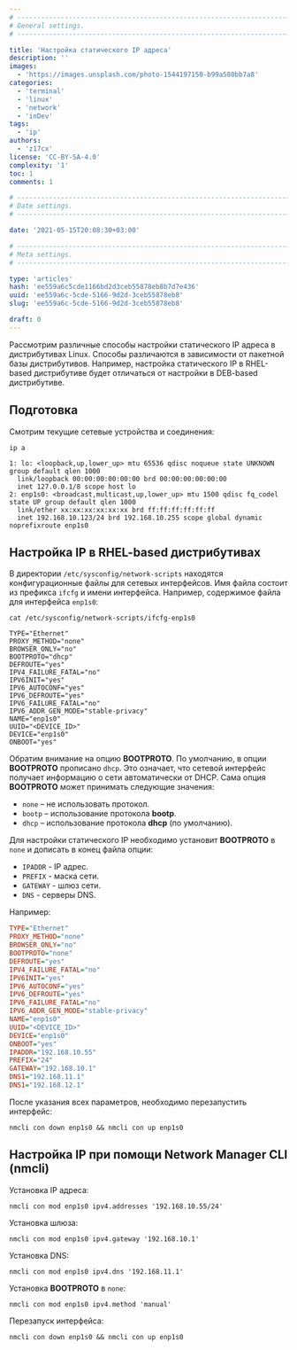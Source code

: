 ```yaml
---
# -------------------------------------------------------------------------------------------------------------------- #
# General settings.
# -------------------------------------------------------------------------------------------------------------------- #

title: 'Настройка статического IP адреса'
description: ''
images:
  - 'https://images.unsplash.com/photo-1544197150-b99a580bb7a8'
categories:
  - 'terminal'
  - 'linux'
  - 'network'
  - 'inDev'
tags:
  - 'ip'
authors:
  - 'z17cx'
license: 'CC-BY-SA-4.0'
complexity: '1'
toc: 1
comments: 1

# -------------------------------------------------------------------------------------------------------------------- #
# Date settings.
# -------------------------------------------------------------------------------------------------------------------- #

date: '2021-05-15T20:08:30+03:00'

# -------------------------------------------------------------------------------------------------------------------- #
# Meta settings.
# -------------------------------------------------------------------------------------------------------------------- #

type: 'articles'
hash: 'ee559a6c5cde1166bd2d3ceb55878eb8b7d7e436'
uuid: 'ee559a6c-5cde-5166-9d2d-3ceb55878eb8'
slug: 'ee559a6c-5cde-5166-9d2d-3ceb55878eb8'

draft: 0
---
```


Рассмотрим различные способы настройки статического IP адреса в дистрибутивах Linux. Способы различаются в зависимости от пакетной базы дистрибутивов. Например, настройка статического IP в RHEL-based дистрибутиве будет отличаться от настройки в DEB-based дистрибутиве.

<!--more-->

## Подготовка

Смотрим текущие сетевые устройства и соединения:

```terminal {os="linux", mode="root"}
ip a

1: lo: <loopback,up,lower_up> mtu 65536 qdisc noqueue state UNKNOWN group default qlen 1000
  link/loopback 00:00:00:00:00:00 brd 00:00:00:00:00:00
  inet 127.0.0.1/8 scope host lo
2: enp1s0: <broadcast,multicast,up,lower_up> mtu 1500 qdisc fq_codel state UP group default qlen 1000
  link/ether xx:xx:xx:xx:xx:xx brd ff:ff:ff:ff:ff:ff
  inet 192.168.10.123/24 brd 192.168.10.255 scope global dynamic noprefixroute enp1s0
```

## Настройка IP в RHEL-based дистрибутивах

В директории `/etc/sysconfig/network-scripts` находятся конфигурационные файлы для сетевых интерфейсов. Имя файла состоит из префикса `ifcfg` и имени интерфейса. Например, содержимое файла для интерфейса `enp1s0`:

```terminal {os="linux", mode="root"}
cat /etc/sysconfig/network-scripts/ifcfg-enp1s0

TYPE="Ethernet"
PROXY_METHOD="none"
BROWSER_ONLY="no"
BOOTPROTO="dhcp"
DEFROUTE="yes"
IPV4_FAILURE_FATAL="no"
IPV6INIT="yes"
IPV6_AUTOCONF="yes"
IPV6_DEFROUTE="yes"
IPV6_FAILURE_FATAL="no"
IPV6_ADDR_GEN_MODE="stable-privacy"
NAME="enp1s0"
UUID="<DEVICE_ID>"
DEVICE="enp1s0"
ONBOOT="yes"
```

Обратим внимание на опцию **BOOTPROTO**. По умолчанию, в опции **BOOTPROTO** прописано `dhcp`. Это означает, что сетевой интерфейс получает информацию о сети автоматически от DHCP. Сама опция **BOOTPROTO** может принимать следующие значения:

- `none` – не использовать протокол.
- `bootp` – использование протокола **bootp**.
- `dhcp` – использование протокола **dhcp** (по умолчанию).

Для настройки статического IP необходимо установит **BOOTPROTO** в `none` и дописать в конец файла опции:

- `IPADDR` - IP адрес.
- `PREFIX` - маска сети.
- `GATEWAY` - шлюз сети.
- `DNS` - серверы DNS.

Например:

```ini
TYPE="Ethernet"
PROXY_METHOD="none"
BROWSER_ONLY="no"
BOOTPROTO="none"
DEFROUTE="yes"
IPV4_FAILURE_FATAL="no"
IPV6INIT="yes"
IPV6_AUTOCONF="yes"
IPV6_DEFROUTE="yes"
IPV6_FAILURE_FATAL="no"
IPV6_ADDR_GEN_MODE="stable-privacy"
NAME="enp1s0"
UUID="<DEVICE_ID>"
DEVICE="enp1s0"
ONBOOT="yes"
IPADDR="192.168.10.55"
PREFIX="24"
GATEWAY="192.168.10.1"
DNS1="192.168.11.1"
DNS1="192.168.12.1"
```

После указания всех параметров, необходимо перезапустить интерфейс:

```terminal {os="linux", mode="root"}
nmcli con down enp1s0 && nmcli con up enp1s0
```

## Настройка IP при помощи Network Manager CLI (nmcli)

Установка IP адреса:

```terminal {os="linux", mode="root"}
nmcli con mod enp1s0 ipv4.addresses '192.168.10.55/24'
```

Установка шлюза:

```terminal {os="linux", mode="root"}
nmcli con mod enp1s0 ipv4.gateway '192.168.10.1'
```

Установка DNS:

```terminal {os="linux", mode="root"}
nmcli con mod enp1s0 ipv4.dns '192.168.11.1'
```

Установка **BOOTPROTO** в `none`:

```terminal {os="linux", mode="root"}
nmcli con mod enp1s0 ipv4.method 'manual'
```

Перезапуск интерфейса:

```terminal {os="linux", mode="root"}
nmcli con down enp1s0 && nmcli con up enp1s0
```
